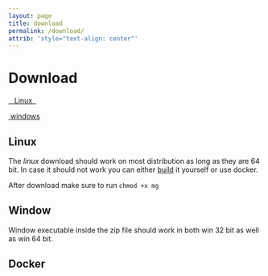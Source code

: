 ```yaml
---
layout: page
title: download
permalink: /download/
attrib: 'style="text-align: center"'
---
```


# Download


<p>
<a class="btn btn-primary btn-lg reverse-header" href="https://github.com/mediagoom/mg/releases/download/mg-travis-0.0.2/mg"
                role="button"> <i class="fa fa-linux" aria-hidden="true"></i>&nbsp;&nbsp;&nbsp;Linux&nbsp;&nbsp;</a>
<p>
<a class="btn btn-primary btn-lg reverse-header" href="https://github.com/mediagoom/mg/releases/download/mg-travis-0.0.2/win-release.zip"
                role="button"> <i class="fa fa-windows" aria-hidden="true"></i>&nbsp;windows </a>
</p>

## Linux

The *linux* download should work on most distribution as long as they are 64 bit.
In case it should not work you can either [build](https://github.com/mediagoom/mg/wiki/Build) it yourself or use docker.

After download make sure to run `chmod +x mg`

## Window

Window executable inside the zip file should work in both win 32 bit as well as win 64 bit.

## Docker


